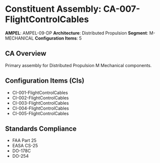 # Constituent Assembly: CA-007-FlightControlCables

**AMPEL**: AMPEL-09-DP
**Architecture**: Distributed Propulsion
**Segment**: M-MECHANICAL
**Configuration Items**: 5

## CA Overview
Primary assembly for Distributed Propulsion M Mechanical components.

## Configuration Items (CIs)
- CI-001-FlightControlCables
- CI-002-FlightControlCables
- CI-003-FlightControlCables
- CI-004-FlightControlCables
- CI-005-FlightControlCables

## Standards Compliance
- FAA Part 25
- EASA CS-25
- DO-178C
- DO-254
